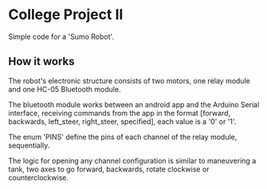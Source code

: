 # College Project II

Simple code for a 'Sumo Robot'.

## How it works

The robot's electronic structure consists of two motors, one relay module and one HC-05 Bluetooth module.

The bluetooth module works between an android app and the Arduino Serial interface, receiving
commands from the app in the format \[forward, backwards, left\_steer, right\_steer, specified\], each value
 is a '0' or '1'.

The enum 'PINS' define the pins of each channel of the relay module, sequentially.

The logic for opening any channel configuration is similar to maneuvering a tank, two axes to
go forward, backwards, rotate clockwise or counterclockwise.
